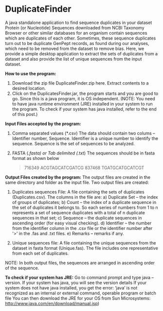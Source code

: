 # DuplicateFinder
A java standalone application to find sequence duplicates in your dataset
Protein (or Nucleotide) Sequences downloaded from NCBI Taxonomy Browser or other similar databases for an organism contain sequences which are duplicates of each other. Sometimes, these sequence duplicates turn out to be duplicate GenPept records, as found during our analyses, which need to be removed from the dataset to remove bias.
Here, we provide a simple desktop application to extract the sets of duplicates from a dataset and also provide the list of unique sequences from the input dataset.

**How to use the program:**
1) Download the zip file DuplicateFinder.zip here. Extract contents to a desired location.
2) Click on the DuplicatesFinder.jar, the program starts and you are good to go. Since this is a java program, it is OS independent.
(NOTE: You need to have java runtime environment (JRE) installed in your system to run the program. To check if your system has java installed, refer to the end of this post.)

**Input Files accepted by the program:**
1) Comma separated values (*.csv)
   The data should contain two colums – Identifier number, Sequence.
   Identifier is a unique number to identify the sequence.
   Sequence is the set of sequences to be analyzed.

2) FASTA (*.fasta) or Tab delimited (*.txt)
   The sequences should be in fasta format as shown below
   >716349
   ACGTAGCATCGATCG
   >837468
   TGATGCATGCATCGT

**Output Files created by the program:**
The output files are created in the same directory and folder as the input file. Two output files are created:
1) Duplicates sequences File: A file containing the sets of duplicates (Duplicates.csv). The columns in the file are:
   a) Duplicate Set – the index of groups of duplicates;
   b) Count – the index of a duplicate sequence in the set of duplicates it belongs to. So each series of numbers from 1 to n represents a set of sequence duplicates with a total of n duplicate sequences in that set;
   c) Sequence – the duplicate sequences in ascending order (for easy visual checking).
   d) Identifier – the number from the identifier column in the .csv file or the identifier number after '>' in the .fas and .txt files.
   e) Remarks – remarks if any.

2) Unique sequences file: A file containing the unique sequences from the dataset in fasta format (Unique.fas). The file includes one representative from each set of duplicates.

NOTE: In both output files, the sequences are arranged in ascending order of the sequence.

**To check if your system has JRE:**
Go to command prompt and type java –version.
   If your system has java, you will see the version details
   If your system does not have java installed, you get the error:
   ‘java’ is not recognized as an internal or external command, operable program or batch file
    You can then download the JRE for your OS from Sun Microsystems: http://www.java.com/en/download/manual.jsp)
